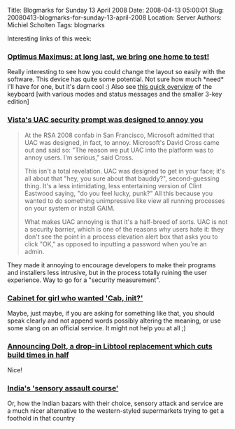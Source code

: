 Title: Blogmarks for Sunday 13 April 2008
Date: 2008-04-13 05:00:01
Slug: 20080413-blogmarks-for-sunday-13-april-2008
Location: Server
Authors: Michiel Scholten
Tags: blogmarks

<p>Interesting links of this week:</p>
<h3><a href="http://www.youtube.com/watch?v=GBDBRg3HJqA">Optimus Maximus: at long last, we bring one home to test!</a></h3>
<p>Really interesting to see how you could change the layout so easily with the software. This device has quite some potential. Not sure how much *need* I'll have for one, but it's darn cool :) Also see <a href="http://www.youtube.com/watch?v=svjLIZKAHQI">this quick overview</a> of the keyboard [with various modes and status messages and the smaller 3-key edition]</p>
<h3><a href="http://arstechnica.com/news.ars/post/20080411-vistas-uac-security-prompt-was-designed-to-annoy-you.html">Vista's UAC security prompt was designed to annoy you</a></h3>
<blockquote><p>At the RSA 2008 confab in San Francisco, Microsoft admitted that UAC was designed, in fact, to annoy. Microsoft's David Cross came out and said so: "The reason we put UAC into the platform was to annoy users. I'm serious," said Cross.</p>

<p>This isn't a total revelation. UAC was designed to get in your face; it's all about that "hey, you sure about that bauddy?", second-guessing thing. It's a less intimidating, less entertaining version of Clint Eastwood saying, "do you feel lucky, punk?" All this because you wanted to do something unimpressive like view all running processes on your system or install GAIM.</p>

<p>What makes UAC annoying is that it's a half-breed of sorts. UAC is not a security barrier, which is one of the reasons why users hate it: they don't see the point in a process elevation alert box that asks you to click "OK," as opposed to inputting a password when you're an admin.</p></blockquote>

<p>They made it annoying to encourage developers to make their programs and installers less intrusive, but in the process totally ruining the user experience. Way to go for a "security measurement".</p>
<h3><a href="http://www.ananova.com/news/story/sm_2809172.html?menu=news.quirkies">Cabinet for girl who wanted 'Cab, init?'</a></h3>
<p>Maybe, just maybe, if you are asking for something like that, you should speak clearly and not append words possibly altering the meaning, or use some slang on an official service. It might not help you at all ;)</p>
<h3><a href="http://lists.debian.org/debian-devel/2008/04/msg00286.html">Announcing Dolt, a drop-in Libtool replacement which cuts build times in half</a></h3>
<p>Nice!</p>
<h3><a href="http://news.bbc.co.uk/2/hi/programmes/from_our_own_correspondent/7330355.stm">India's 'sensory assault course'</a></h3>
<p>Or, how the Indian bazars with their  choice, sensory attack and service are a much nicer alternative to the western-styled supermarkets trying to get a foothold in that country</p>
